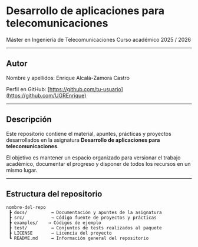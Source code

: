 # Desarrollo de aplicaciones para telecomunicaciones

Máster en Ingeniería de Telecomunicaciones 
Curso académico 2025 / 2026

---

## Autor
Nombre y apellidos: Enrique Alcalá-Zamora Castro

Perfil en GitHub: [https://github.com/tu-usuario](https://github.com/UGREnrique)

---

## Descripción
Este repositorio contiene el material, apuntes, prácticas y proyectos desarrollados en la asignatura **Desarrollo de aplicaciones para telecomunicaciones**. 

El objetivo es mantener un espacio organizado para versionar el trabajo académico, documentar el progreso y disponer de todos los recursos en un mismo lugar.

---

## Estructura del repositorio
```text
nombre-del-repo
 ┣ docs/         → Documentación y apuntes de la asignatura
 ┣ src/          → Código fuente de proyectos y prácticas
 ┣ examples/    → Códigos de ejemplo
 ┣ test/         → Conjuntos de tests realizados al paquete
 ┣ LICENSE       → Licencia del proyecto
 ┗ README.md     → Información general del repositorio

